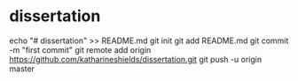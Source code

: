 # dissertation
echo "# dissertation" >> README.md
git init
git add README.md
git commit -m "first commit"
git remote add origin https://github.com/katharineshields/dissertation.git
git push -u origin master
